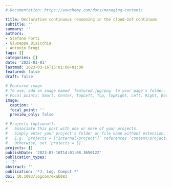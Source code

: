 ```yaml
---
# Documentation: https://wowchemy.com/docs/managing-content/

title: Declarative continuous reasoning in the cloud-IoT continuum
subtitle: ''
summary: ''
authors:
- Stefano Forti
- Giuseppe Bisicchia
- Antonio Brogi
tags: []
categories: []
date: '2022-01-01'
lastmod: 2023-03-16T15:01:08+01:00
featured: false
draft: false

# Featured image
# To use, add an image named `featured.jpg/png` to your page's folder.
# Focal points: Smart, Center, TopLeft, Top, TopRight, Left, Right, BottomLeft, Bottom, BottomRight.
image:
  caption: ''
  focal_point: ''
  preview_only: false

# Projects (optional).
#   Associate this post with one or more of your projects.
#   Simply enter your project's folder or file name without extension.
#   E.g. `projects = ["internal-project"]` references `content/project/deep-learning/index.md`.
#   Otherwise, set `projects = []`.
projects: []
publishDate: '2023-03-16T14:01:08.365012Z'
publication_types:
- '2'
abstract: ''
publication: '*J. Log. Comput.*'
doi: 10.1093/logcom/exab083
---
```

